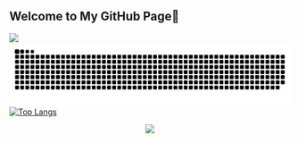 ## Welcome to My GitHub Page👋
![](https://komarev.com/ghpvc/?username=your-github-username&color=green)  
![snake svg](https://github.com/Haluk-Bilgic/Haluk-Bilgic/blob/output/github-contribution-grid-snake.svg)
[![Top Langs](https://github-readme-stats.vercel.app/api/top-langs/?username=Haluk-Bilgic&layout=compact&theme=radical)](https://github.com/Haluk-Bilgic/github-readme-stats)         
<div id="header" align="center">
  <img src="https://media.giphy.com/media/M9gbBd9nbDrOTu1Mqx/giphy.gif" width="100"/>
</div>
